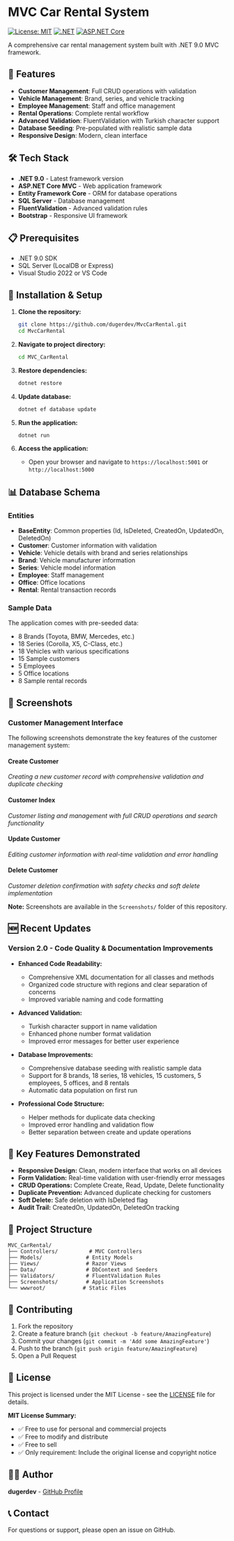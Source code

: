 ﻿# MVC Car Rental System

[![License: MIT](https://img.shields.io/badge/License-MIT-yellow.svg)](https://opensource.org/licenses/MIT)
[![.NET](https://img.shields.io/badge/.NET-9.0-blue.svg)](https://dotnet.microsoft.com/download/dotnet/9.0)
[![ASP.NET Core](https://img.shields.io/badge/ASP.NET%20Core-MVC-green.svg)](https://docs.microsoft.com/en-us/aspnet/core/)

A comprehensive car rental management system built with .NET 9.0 MVC framework.

## 🚀 Features

- **Customer Management**: Full CRUD operations with validation
- **Vehicle Management**: Brand, series, and vehicle tracking
- **Employee Management**: Staff and office management
- **Rental Operations**: Complete rental workflow
- **Advanced Validation**: FluentValidation with Turkish character support
- **Database Seeding**: Pre-populated with realistic sample data
- **Responsive Design**: Modern, clean interface

## 🛠️ Tech Stack

- **.NET 9.0** - Latest framework version
- **ASP.NET Core MVC** - Web application framework
- **Entity Framework Core** - ORM for database operations
- **SQL Server** - Database management
- **FluentValidation** - Advanced validation rules
- **Bootstrap** - Responsive UI framework

## 📋 Prerequisites

- .NET 9.0 SDK
- SQL Server (LocalDB or Express)
- Visual Studio 2022 or VS Code

## 🚀 Installation & Setup

1. **Clone the repository:**
   ```bash
   git clone https://github.com/dugerdev/MvcCarRental.git
   cd MvcCarRental
   ```

2. **Navigate to project directory:**
   ```bash
   cd MVC_CarRental
   ```

3. **Restore dependencies:**
   ```bash
   dotnet restore
   ```

4. **Update database:**
   ```bash
   dotnet ef database update
   ```

5. **Run the application:**
   ```bash
   dotnet run
   ```

6. **Access the application:**
   - Open your browser and navigate to `https://localhost:5001` or `http://localhost:5000`

## 📊 Database Schema

### Entities

- **BaseEntity**: Common properties (Id, IsDeleted, CreatedOn, UpdatedOn, DeletedOn)
- **Customer**: Customer information with validation
- **Vehicle**: Vehicle details with brand and series relationships
- **Brand**: Vehicle manufacturer information
- **Series**: Vehicle model information
- **Employee**: Staff management
- **Office**: Office locations
- **Rental**: Rental transaction records

### Sample Data

The application comes with pre-seeded data:
- 8 Brands (Toyota, BMW, Mercedes, etc.)
- 18 Series (Corolla, X5, C-Class, etc.)
- 18 Vehicles with various specifications
- 15 Sample customers
- 5 Employees
- 5 Office locations
- 8 Sample rental records

## 📸 Screenshots

### Customer Management Interface

The following screenshots demonstrate the key features of the customer management system:

#### Create Customer
*Creating a new customer record with comprehensive validation and duplicate checking*

#### Customer Index
*Customer listing and management with full CRUD operations and search functionality*

#### Update Customer
*Editing customer information with real-time validation and error handling*

#### Delete Customer
*Customer deletion confirmation with safety checks and soft delete implementation*

**Note:** Screenshots are available in the `Screenshots/` folder of this repository.

## 🆕 Recent Updates

### Version 2.0 - Code Quality & Documentation Improvements

* **Enhanced Code Readability:**
  - Comprehensive XML documentation for all classes and methods
  - Organized code structure with regions and clear separation of concerns
  - Improved variable naming and code formatting

* **Advanced Validation:**
  - Turkish character support in name validation
  - Enhanced phone number format validation
  - Improved error messages for better user experience

* **Database Improvements:**
  - Comprehensive database seeding with realistic sample data
  - Support for 8 brands, 18 series, 18 vehicles, 15 customers, 5 employees, 5 offices, and 8 rentals
  - Automatic data population on first run

* **Professional Code Structure:**
  - Helper methods for duplicate data checking
  - Improved error handling and validation flow
  - Better separation between create and update operations

## 🔧 Key Features Demonstrated

- **Responsive Design:** Clean, modern interface that works on all devices
- **Form Validation:** Real-time validation with user-friendly error messages
- **CRUD Operations:** Complete Create, Read, Update, Delete functionality
- **Duplicate Prevention:** Advanced duplicate checking for customers
- **Soft Delete:** Safe deletion with IsDeleted flag
- **Audit Trail:** CreatedOn, UpdatedOn, DeletedOn tracking

## 📁 Project Structure

```
MVC_CarRental/
├── Controllers/          # MVC Controllers
├── Models/              # Entity Models
├── Views/               # Razor Views
├── Data/                # DbContext and Seeders
├── Validators/          # FluentValidation Rules
├── Screenshots/         # Application Screenshots
└── wwwroot/            # Static Files
```

## 🤝 Contributing

1. Fork the repository
2. Create a feature branch (`git checkout -b feature/AmazingFeature`)
3. Commit your changes (`git commit -m 'Add some AmazingFeature'`)
4. Push to the branch (`git push origin feature/AmazingFeature`)
5. Open a Pull Request

## 📝 License

This project is licensed under the MIT License - see the [LICENSE](../LICENSE) file for details.

**MIT License Summary:**
- ✅ Free to use for personal and commercial projects
- ✅ Free to modify and distribute
- ✅ Free to sell
- ✅ Only requirement: Include the original license and copyright notice

## 👨‍💻 Author

**dugerdev** - [GitHub Profile](https://github.com/dugerdev)

## 📞 Contact

For questions or support, please open an issue on GitHub.
